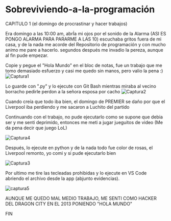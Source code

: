 # Sobreviviendo-a-la-programación 

CAPITULO 1 (el domingo de procrastinar y hacer trabajos)

Era domingo a las 10:00 am, abrÍa mi ojos por el sonido de la Alarma (ASI ES PONGO ALARMA PARA PARARME A LAS 10)
escuchaba gritos fuera de mi casa, y de la nada me acorde del Repositorio de programación y con mucho animo me pare a hacerlo.
segundos después me invadio la pereza, aunque al fin pude empezar.

Copie y pegue el "Hola Mundo" en el bloc de notas, fue un trabajo que me tomo demasiado esfuerzo y casi me quedo sin manos, pero valio la pena :)
![Captura1](https://github.com/EmpanadasCONGuaro/Sobreviviendo-a-la-programacion/assets/142174506/7802ed2d-61c7-4a97-9d9f-12b14a7a2ee5)

Lo guarde con ".py" y lo ejecute con Git Bash mientras miraba al vecino borracho pedirle perdon a la señora esposa por cacho
![Captura2](https://github.com/EmpanadasCONGuaro/Sobreviviendo-a-la-programacion/assets/142174506/fdb71dc7-60ac-4626-9f32-a883e84f1e57)

Cuando creía que todo iba bien, el domingo de PREMIER se daño por que el Liverpool iba perdiendo y me sacaron a Luchito del partido

Continuando con el trabajo, no pude ejecutarlo como se supone que debia ser y me senti deprimido, entonces me meti a jugar jueguitos 
de video (Me da pena decir que juego LoL)

![Captura4](https://github.com/EmpanadasCONGuaro/Sobreviviendo-a-la-programacion/assets/142174506/9bdb27ab-d014-4f1e-9fdc-ed181c1a77c8)

Después, lo ejecute en python y de la nada todo fue color de rosas,  el Liverpool remonto, yo comi y si pude ejecutarlo bien

![Captura3](https://github.com/EmpanadasCONGuaro/Sobreviviendo-a-la-programacion/assets/142174506/c47d123b-2caf-4a82-b457-972318074b79)


Por ultimo me tire las tecleadas prohibidas y lo ejecute en VS Code abriendo el archivo desde la app (abjunto evidencias). 

![captura5](https://github.com/EmpanadasCONGuaro/Sobreviviendo-a-la-programacion/assets/142174506/778780a4-4510-484e-bc5f-1683710f10de)




AUNQUE ME QUEDO MAL MEDIO TRABAJO, ME SENTI COMO HACKER DEL DRAGON CITY EN EL 2013 PONIENDO "HOLA MUNDO" 

FIN 
